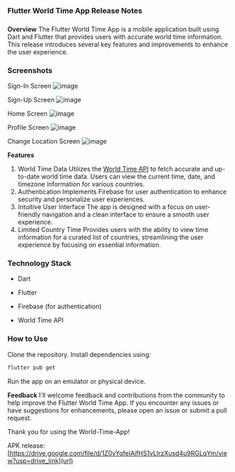 ### **Flutter World Time App Release Notes**

###

**Overview**
The Flutter World Time App is a mobile application built using Dart and Flutter that provides users with accurate world time information. This release introduces several key features and improvements to enhance the user experience.

###

### **Screenshots**

Sign-In Screen
![image](https://github.com/Vustron/Flutter-World-Time/assets/121848978/ada71a95-340c-4749-bc02-467d908fb3a3)

Sign-Up Screen
![image](https://github.com/Vustron/Flutter-World-Time/assets/121848978/49e61d6c-ea3c-4f77-8bb8-868804b6c51c)

Home Screen
![image](https://github.com/Vustron/Flutter-World-Time/assets/121848978/053744ad-7db0-4a08-a5ef-a01f541a0f96)

Profile Screen
![image](https://github.com/Vustron/Flutter-World-Time/assets/121848978/807db2b0-ef30-4083-ba1f-e383b15e446f)

Change Location Screen
![image](https://github.com/Vustron/Flutter-World-Time/assets/121848978/8e25e1a3-fcdb-4687-b52e-78af143ff8b8)

**Features**

1. World Time Data
   Utilizes the [World Time API](https://worldtimeapi.org/) to fetch accurate and up-to-date world time data.
   Users can view the current time, date, and timezone information for various countries.
2. Authentication
   Implements Firebase for user authentication to enhance security and personalize user experiences.
3. Intuitive User Interface
   The app is designed with a focus on user-friendly navigation and a clean interface to ensure a smooth user experience.
4. Limited Country Time
   Provides users with the ability to view time information for a curated list of countries, streamlining the user experience by focusing on essential information.

### **Technology Stack**

- Dart

- Flutter

- Firebase (for authentication)

- World Time API

### **How to Use**

Clone the repository.
Install dependencies using:

```bash
flutter pub get
```

Run the app on an emulator or physical device.

**Feedback**
I'll welcome feedback and contributions from the community to help improve the Flutter World Time App. If you encounter any issues or have suggestions for enhancements, please open an issue or submit a pull request.

Thank you for using the World-Time-App!

APK release:
[https://drive.google.com/file/d/1Z0vYqfelAjfHS1vLIrzXusd4u9RGLqYm/view?usp=drive_link](url)
